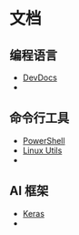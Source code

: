 # 文档

## 编程语言

- [DevDocs](https://devdocs.io/)
- 

## 命令行工具

- [PowerShell](https://learn.microsoft.com/zh-cn/powershell/scripting/how-to-use-docs?view=powershell-7.5)
- [Linux Utils](https://linux.ftqq.com/)
- 

## AI 框架

- [Keras](https://keras.io/)
- 